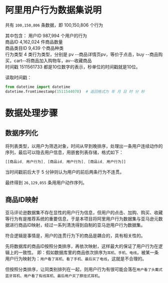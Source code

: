 # 阿里用户行为数据集说明
共有 `100,150,806` 条数据，即 100,150,806 个行为

其中包含：
用户ID	987,994 个用户的行为  
商品ID	4,162,024 件商品数量  
商品类目ID 9,439 个商品种类  
行为类型	4 类行为类型，分别是 pv --商品详情页pv，等价于点击，buy --商品购买，cart--将商品加入购物车，av--收藏商品  
时间戳	1511561733 都是10位数字的表示，秒单位的时间戳就是10位。

读取时间戳：
```py
from datetime import datetime
datetime.fromtimestamp(1511544070)	# 返回格式为 年 月 日 时 分 秒
```

# 数据处理步骤
## 数据序列化
将列表类型，以用户为筛选对象，时间从早到晚排序，处理出一条用户连续动作的序列，最后可以隐去用户信息，用嵌套列表存储，格式如下：
```js
[[商品id, 用户行为], [商品id, 用户行为], [商品id, 用户行为]]
```
当时间戳前后大于 5 分钟则认为用户的前后两条行为不连贯。

最终得到 `26,129,055` 条用用户动作序列。

## 商品ID映射
亚马评论逊数据集不存在显性的用户行为信息，但用户的点击、加购、购买、收藏等行为有是推荐系统的重要信息，于是本项目将阿里用户行为数据集与亚马逊元数据进行商品ID映射，经过一系列清洗得到自制的亚马逊用户行为数据集。

符合逻辑是事情是，用户的连贯行为下的商品是耦合的，具有相关性的。

先将数据库的商品ID按照分类排序，再依次映射，这样最大的保证了用户行为在逻辑上的一致性。  即：假如数据库里的商品依次排序为`耳机、手机、电线`，被某一条用户行为映射为：`用户看了耳机、看了手机、最后买了电线`，这就是不合理的。

但按照分类排序，让同类别排列在一起，则用户行为有很可能会落在`用户看了头戴式蓝牙耳机、用户看了有线耳机、最后用户买了脖挂式耳机`。

